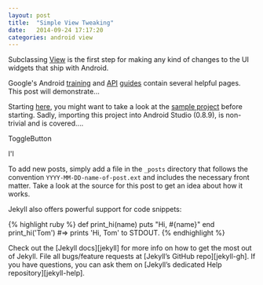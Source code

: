 ```yaml
---
layout: post
title:  "Simple View Tweaking"
date:   2014-09-24 17:17:20
categories: android view
---
```


Subclassing [View][view] is the first step for making any kind of changes to the UI widgets that ship with Android.  

Google's Android [training][custom_view_training] and [API][custom_view_api_guide] [guides][drawing_api_guide] contain several helpful pages.  This post will demonstrate...

Starting [here][custom_view_training], you might want to take a look at the [sample project](http://developer.android.com/shareables/training/CustomView.zip) before starting.  Sadly, importing this project into Android Studio (0.8.9), is non-trivial and is covered....

ToggleButton

I'l




To add new posts, simply add a file in the `_posts` directory that follows the convention `YYYY-MM-DD-name-of-post.ext` and includes the necessary front matter. Take a look at the source for this post to get an idea about how it works.

Jekyll also offers powerful support for code snippets:

{% highlight ruby %}
def print_hi(name)
  puts "Hi, #{name}"
end
print_hi('Tom')
#=> prints 'Hi, Tom' to STDOUT.
{% endhighlight %}

Check out the [Jekyll docs][jekyll] for more info on how to get the most out of Jekyll. File all bugs/feature requests at [Jekyll’s GitHub repo][jekyll-gh]. If you have questions, you can ask them on [Jekyll’s dedicated Help repository][jekyll-help].

[view]: http://developer.android.com/reference/android/view/View.html
[custom_view_training]: http://developer.android.com/training/custom-views/index.html
[custom_view_api_guide]: http://developer.android.com/guide/topics/ui/custom-components.html
[drawing_api_guide]: http://developer.android.com/guide/topics/graphics/2d-graphics.html